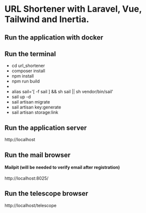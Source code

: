 # URL Shortener with Laravel, Vue, Tailwind and Inertia.

## Run the application with docker

## Run the terminal

- cd url_shortener
- composer install
- npm install
- npm run build
- 
- alias sail='[ -f sail ] && sh sail || sh vendor/bin/sail'
- sail up -d
- sail artisan migrate
- sail artisan key:generate
- sail artisan storage:link

## Run the application server
http://localhost

## Run the mail browser
#### Mailpit (will be needed to verify email after registration) 
http://localhost:8025/

## Run the telescope browser
http://localhost/telescope